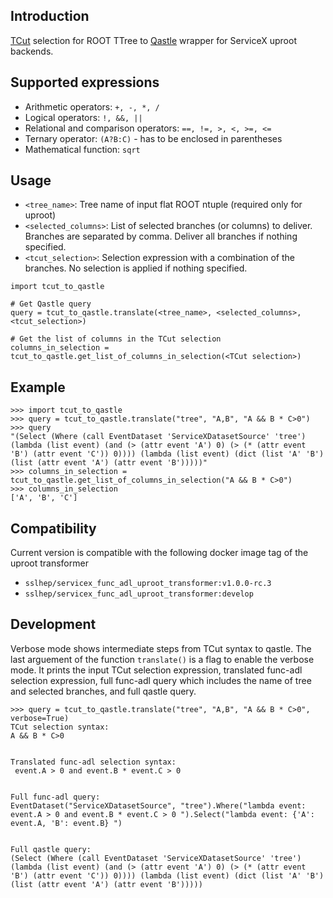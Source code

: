 ## Introduction
[TCut](https://root.cern.ch/doc/master/classTCut.html) selection for ROOT TTree to [Qastle](https://github.com/iris-hep/qastle) wrapper for ServiceX uproot backends. 

## Supported expressions
- Arithmetic operators: `+, -, *, /`
- Logical operators: `!, &&, ||`
- Relational and comparison operators: `==, !=, >, <, >=, <=`
- Ternary operator: `(A?B:C)` - has to be enclosed in parentheses
- Mathematical function: `sqrt`

## Usage

- `<tree_name>`: Tree name of input flat ROOT ntuple (required only for uproot)
- `<selected_columns>`: List of selected branches (or columns) to deliver. Branches are separated by comma. Deliver all branches if nothing specified.
- `<tcut_selection>`: Selection expression with a combination of the branches. No selection is applied if nothing specified.

```
import tcut_to_qastle

# Get Qastle query
query = tcut_to_qastle.translate(<tree_name>, <selected_columns>, <tcut_selection>)

# Get the list of columns in the TCut selection
columns_in_selection = tcut_to_qastle.get_list_of_columns_in_selection(<TCut selection>)
```

## Example

```
>>> import tcut_to_qastle
>>> query = tcut_to_qastle.translate("tree", "A,B", "A && B * C>0")
>>> query
"(Select (Where (call EventDataset 'ServiceXDatasetSource' 'tree') (lambda (list event) (and (> (attr event 'A') 0) (> (* (attr event 'B') (attr event 'C')) 0)))) (lambda (list event) (dict (list 'A' 'B') (list (attr event 'A') (attr event 'B')))))"
>>> columns_in_selection = tcut_to_qastle.get_list_of_columns_in_selection("A && B * C>0")
>>> columns_in_selection
['A', 'B', 'C']
```

## Compatibility
Current version is compatible with the following docker image tag of the uproot transformer
- `sslhep/servicex_func_adl_uproot_transformer:v1.0.0-rc.3`
- `sslhep/servicex_func_adl_uproot_transformer:develop`


## Development

<!-- ### Verbose mode -->

Verbose mode shows intermediate steps from TCut syntax to qastle. The last arguement of the function `translate()` is a flag to enable the verbose mode. It prints the input TCut selection expression, translated func-adl selection expression, full func-adl query which includes the name of tree and selected branches, and full qastle query.
```
>>> query = tcut_to_qastle.translate("tree", "A,B", "A && B * C>0", verbose=True)
TCut selection syntax:
A && B * C>0


Translated func-adl selection syntax:
 event.A > 0 and event.B * event.C > 0


Full func-adl query:
EventDataset("ServiceXDatasetSource", "tree").Where("lambda event: event.A > 0 and event.B * event.C > 0 ").Select("lambda event: {'A': event.A, 'B': event.B} ")


Full qastle query:
(Select (Where (call EventDataset 'ServiceXDatasetSource' 'tree') (lambda (list event) (and (> (attr event 'A') 0) (> (* (attr event 'B') (attr event 'C')) 0)))) (lambda (list event) (dict (list 'A' 'B') (list (attr event 'A') (attr event 'B')))))
```

<!-- ### Test your qastle query using local ROOT Flat ntuple

Generated qastle query can be tested locally using ROOT flat ntuple. The following `func-adl-uproot` package is required:

`func-adl-uproot==1.2`

```
>>> import func_adl_uproot
>>> ftn = func_adl_uproot.generate_function(query)
>>> output = ftn(<INPUT ROOT FILE>)
``` -->
